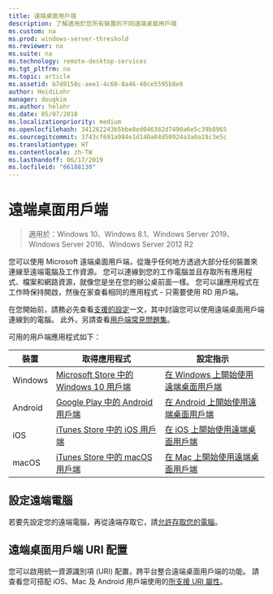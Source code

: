 ```yaml
---
title: 遠端桌面用戶端
description: 了解適用於您所有裝置的不同遠端桌面用戶端
ms.custom: na
ms.prod: windows-server-threshold
ms.reviewer: na
ms.suite: na
ms.technology: remote-desktop-services
ms.tgt_pltfrm: na
ms.topic: article
ms.assetid: b7d8158c-aee1-4c60-8a46-40ce5595b8e8
author: HeidiLohr
manager: dougkim
ms.author: helohr
ms.date: 05/07/2018
ms.localizationpriority: medium
ms.openlocfilehash: 341262243b5bbe8ed046382d7490a6e5c39b8965
ms.sourcegitcommit: 3743cf691a984e1d140a04d50924a3a0a19c3e5c
ms.translationtype: HT
ms.contentlocale: zh-TW
ms.lasthandoff: 06/17/2019
ms.locfileid: "66188130"
---
```

# <a name="remote-desktop-clients"></a>遠端桌面用戶端

>適用於：Windows 10、Windows 8.1、Windows Server 2019、Windows Server 2016、Windows Server 2012 R2

您可以使用 Microsoft 遠端桌面用戶端，從幾乎任何地方透過大部分任何裝置來連線至遠端電腦及工作資源。 您可以連線到您的工作電腦並且存取所有應用程式、檔案和網路資源，就像您是坐在您的辦公桌前面一樣。 您可以讓應用程式在工作時保持開啟，然後在家查看相同的應用程式 - 只需要使用 RD 用戶端。

在您開始前，請務必先查看[支援的設定](remote-desktop-supported-config.md)一文，其中討論您可以使用遠端桌面用戶端連線到的電腦。 此外，另請查看[用戶端常見問題集](remote-desktop-client-faq.md)。

可用的用戶端應用程式如下：

| 裝置   | 取得應用程式                                                                                                     | 設定指示                                                                |
|----------|-----------------------------------------------------------------------------------------------------------------|------------------------------------------------------------------------------------|
| Windows  | [Microsoft Store 中的 Windows 10 用戶端](https://go.microsoft.com/fwlink/?LinkID=616709)                      | [在 Windows 上開始使用遠端桌面用戶端](windows.md)                |
| Android  | [Google Play 中的 Android 用戶端](https://play.google.com/store/apps/details?id=com.microsoft.rdc.android)        | [在 Android 上開始使用遠端桌面用戶端](remote-desktop-android.md) |
| iOS      | [iTunes Store 中的 iOS 用戶端](https://itunes.apple.com/us/app/microsoft-remote-desktop/id714464092?mt=8)     | [在 iOS 上開始使用遠端桌面用戶端](remote-desktop-ios.md)         |
| macOS    | [iTunes Store 中的 macOS 用戶端](https://itunes.apple.com/us/app/microsoft-remote-desktop/id1295203466?mt=12) | [在 Mac 上開始使用遠端桌面用戶端](remote-desktop-mac.md)         |

## <a name="configuring-the-remote-pc"></a>設定遠端電腦

若要先設定您的遠端電腦，再從遠端存取它，請[允許存取您的電腦](remote-desktop-allow-access.md)。

## <a name="remote-desktop-client-uri-scheme"></a>遠端桌面用戶端 URI 配置

您可以啟用統一資源識別項 (URI) 配置，跨平台整合遠端桌面用戶端的功能。 請查看您可搭配 iOS、Mac 及 Android 用戶端使用的[所支援 URI 屬性](remote-desktop-uri.md)。
